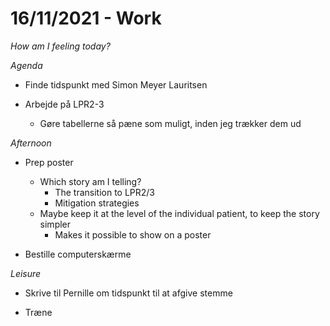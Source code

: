 # 16/11/2021 - Work
*How am I feeling today?*

*Agenda*
- Finde tidspunkt med Simon Meyer Lauritsen

- Arbejde på LPR2-3
	- Gøre tabellerne så pæne som muligt, inden jeg trækker dem ud

*Afternoon*
- Prep poster
	- Which story am I telling?
		- The transition to LPR2/3
		- Mitigation strategies
	- Maybe keep it at the level of the individual patient, to keep the story simpler
		- Makes it possible to show on a poster

- Bestille computerskærme


*Leisure*
* Skrive til Pernille om tidspunkt til at afgive stemme

* Træne

<!-- {BearID:F1723843-E8CE-4DA9-A8EB-845DD8E7856B-14476-00000320F0DE33EB} -->
